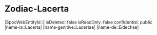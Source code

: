 ﻿---
type: Zodiac
tags:
- astro/Zodiac

---

# Zodiac-Lacerta

[SpocWebEntityId::]
isDeleted: false
isReadOnly: false
confidential: public
[name-la::Lacerta]
[name-genitive::Lacertae]
[name-de::Eidechse]
